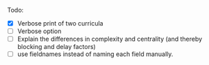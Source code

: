 Todo:
- [x] Verbose print of two curricula
- [ ] Verbose option
- [ ] Explain the differences in complexity and centrality (and thereby blocking and delay factors)
- [ ] use fieldnames instead of naming each field manually.